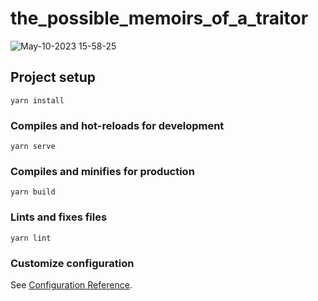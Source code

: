 # the_possible_memoirs_of_a_traitor
![May-10-2023 15-58-25](https://github.com/v61265/the_possible_memoirs_of_a_traitor/assets/66636137/e15a8560-ca7f-4d09-ba42-fef78e01acac)


## Project setup
```
yarn install
```

### Compiles and hot-reloads for development
```
yarn serve
```

### Compiles and minifies for production
```
yarn build
```

### Lints and fixes files
```
yarn lint
```

### Customize configuration
See [Configuration Reference](https://cli.vuejs.org/config/).
